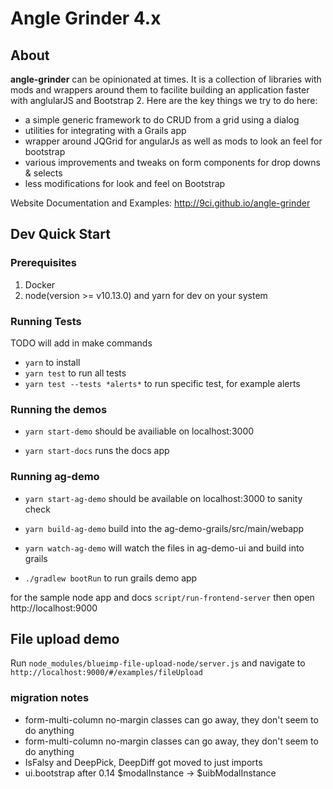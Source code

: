 # Angle Grinder 4.x

## About
__angle-grinder__ can be opinionated at times. It is a collection of libraries with mods and wrappers around them to facilite building an application faster with anglularJS and Bootstrap 2.
Here are the key things we try to do here:

- a simple generic framework to do CRUD from a grid using a dialog
- utilities for integrating with a Grails app
- wrapper around JQGrid for angularJs as well as mods to look an feel for bootstrap
- various improvements and tweaks on form components for drop downs & selects
- less modifications for look and feel on Bootstrap

Website Documentation and Examples: http://9ci.github.io/angle-grinder

## Dev Quick Start

### Prerequisites

1. Docker
2. node(version >= v10.13.0) and yarn for dev on your system

### Running Tests

TODO will add in make commands

- `yarn` to install
- `yarn test` to run all tests
- `yarn test --tests *alerts*` to run specific test, for example alerts

### Running the demos

- `yarn start-demo` should be availiable on localhost:3000

- `yarn start-docs` runs the docs app

### Running ag-demo

- `yarn start-ag-demo` should be available on localhost:3000 to sanity check

- `yarn build-ag-demo` build into the ag-demo-grails/src/main/webapp

- `yarn watch-ag-demo` will watch the files in ag-demo-ui and build into grails

- `./gradlew bootRun` to run grails demo app


for the sample node app and docs
`script/run-frontend-server`
then open http://localhost:9000

## File upload demo

Run `node_modules/blueimp-file-upload-node/server.js`
and navigate to `http://localhost:9000/#/examples/fileUpload`


### migration notes

- form-multi-column no-margin classes can go away, they don't seem to do anything
- form-multi-column no-margin classes can go away, they don't seem to do anything
- IsFalsy and DeepPick, DeepDiff got moved to just imports
- ui.bootstrap after 0.14 $modalInstance -> $uibModalInstance
